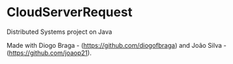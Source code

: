# CloudServerRequest
Distributed Systems project on Java

Made with Diogo Braga - (https://github.com/diogofbraga) and João Silva - (https://github.com/joaop21).
